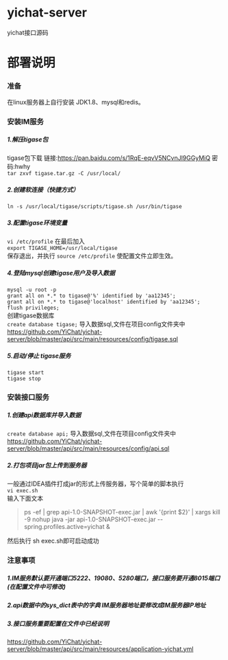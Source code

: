 # yichat-server
yichat接口源码

# 部署说明
### 准备

在linux服务器上自行安装 JDK1.8、mysql和redis。

### 安装IM服务
 ##### 1.解压tigase包
  tigase包下载 
  链接:https://pan.baidu.com/s/1RqE-eqvV5NCvnJl9GGyMiQ  密码:hwhy <br/>
 `tar zxvf tigase.tar.gz -C /usr/local/`
 ##### 2.创建软连接（快捷方式）
 `ln -s /usr/local/tigase/scripts/tigase.sh /usr/bin/tigase`
 ##### 3.配置tigase环境变量
  `vi /etc/profile` 在最后加入<br/>
 `export TIGASE_HOME=/usr/local/tigase`<br/>
 保存退出，并执行 `source /etc/profile` 使配置文件立即生效。
 ##### 4.登陆mysql创建tigase用户及导入数据
 `mysql -u root -p`<br/>
 `grant all on *.* to tigase@'%' identified by 'aa12345';`<br/>
 `grant all on *.* to tigase@'localhost' identified by 'aa12345';`<br/>
 `flush privileges;`<br/>
 创建tigase数据库 <br/>
 `create database tigase;`
  导入数据sql,文件在项目config文件夹中 <br/>
  https://github.com/YiChat/yichat-server/blob/master/api/src/main/resources/config/tigase.sql
 ##### 5.启动/停止 tigase服务
 `tigase start` <br/>
 `tigase stop`
### 安装接口服务

  ##### 1.创建api数据库并导入数据
  `create database api;`
  导入数据sql,文件在项目config文件夹中 <br/>
  https://github.com/YiChat/yichat-server/blob/master/api/src/main/resources/config/api.sql

  ##### 2.打包项目jar包上传到服务器
  一般通过IDEA插件打成jar的形式上传服务器，写个简单的脚本执行<br>
  `vi exec.sh` <br>
  输入下面文本 <br>
  > ps -ef | grep api-1.0-SNAPSHOT-exec.jar | awk '{print $2}' | xargs kill -9
  nohup java -jar api-1.0-SNAPSHOT-exec.jar --spring.profiles.active=yichat  &
  
  然后执行 sh exec.sh即可启动成功
  
### 注意事项  
##### 1.IM服务默认要开通端口5222、19080、5280端口，接口服务要开通8015端口(在配置文件中可修改)
##### 2.api数据中的sys_dict表中的字典 IM服务器地址要修改成IM服务器IP地址
##### 3.接口服务重要配置在文件中已经说明
https://github.com/YiChat/yichat-server/blob/master/api/src/main/resources/application-yichat.yml
